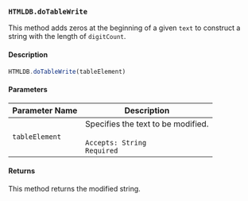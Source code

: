 ### `HTMLDB.doTableWrite`

This method adds zeros at the beginning of a given `text` to construct a string with the length of `digitCount`.

#### Description

```javascript
HTMLDB.doTableWrite(tableElement)
```

#### Parameters

| Parameter Name             | Description                               |
| -------------------------- | ----------------------------------------- |
| `tableElement` | Specifies the text to be modified.<br><br>`Accepts: String`<br>`Required` |

#### Returns

This method returns the modified string.
